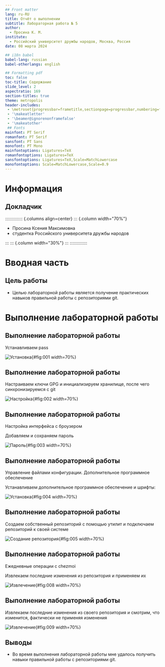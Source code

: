 ```yaml
---
## Front matter
lang: ru-RU
title: Отчёт о выполнении
subtitle: Лабораторная работа № 5
author:
  - Просина К. М.
institute:
  - Российский университет дружбы народов, Москва, Россия
date: 08 марта 2024

## i18n babel
babel-lang: russian
babel-otherlangs: english

## Formatting pdf
toc: false
toc-title: Содержание
slide_level: 2
aspectratio: 169
section-titles: true
theme: metropolis
header-includes:
 - \metroset{progressbar=frametitle,sectionpage=progressbar,numbering=fraction}
 - '\makeatletter'
 - '\beamer@ignorenonframefalse'
 - '\makeatother'
 ## Fonts
mainfont: PT Serif
romanfont: PT Serif
sansfont: PT Sans
monofont: PT Mono
mainfontoptions: Ligatures=TeX
romanfontoptions: Ligatures=TeX
sansfontoptions: Ligatures=TeX,Scale=MatchLowercase
monofontoptions: Scale=MatchLowercase,Scale=0.9
---
```


# Информация

## Докладчик

:::::::::::::: {.columns align=center}
::: {.column width="70%"}

  * Просина Ксения Максимовна
  * студентка Российского университета дружбы народов

:::
::: {.column width="30%"}
:::
::::::::::::::

# Вводная часть

## Цель работы

- Целью лабораторной работы является получение практических навыков правильной работы с репозиториями git.

# Выполнение лабораторной работы

## Выполнение лабораторной работы

Устанавливаем pass

![Установка](image/1.png){#fig:001 width=70%}

## Выполнение лабораторной работы

Настраиваем ключи GPG и инициализируем хранилище, после чего синхронизируемся с git

![Настройка](image/2.png){#fig:002 width=70%}

## Выполнение лабораторной работы

Настройка интерфейса с броузером

Добавляем и сохраняем пароль

![Пароль](image/3.png){#fig:003 width=70%}

## Выполнение лабораторной работы

Управление файлами конфигурации. Дополнительное программное обеспечение

Устанавливаем дополнительное программное обеспечение и шрифты:

![Установка](image/4.png){#fig:004 width=70%}

## Выполнение лабораторной работы

Создаем собственный репозиторий с помощью утилит и подключаем репозиторий к своей системе

![Создание репозитория](image/5.png){#fig:005 width=70%}

## Выполнение лабораторной работы

Ежедневные операции c chezmoi

Извлекаем последние изменения из репозитория и применяем их

![Извлечение](image/8.png){#fig:008 width=70%}

## Выполнение лабораторной работы

Извлекаем последние изменения из своего репозитория и смотрим, что изменится, фактически не применяя изменения

![Извлечение](image/9.png){#fig:009 width=70%}

## Выводы

- Во время выполнения лабораторной работы мне удалось получить навыки правильной работы с репозиториями git.

